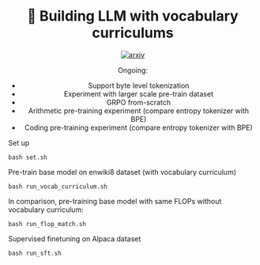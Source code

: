 <div align="center">

# 🐳 Building LLM with vocabulary curriculums

[![arxiv](https://img.shields.io/badge/arXiv-2502.17910-b31b1b.svg?style=flat-square)](https://arxiv.org/abs/2502.17910)

Ongoing: 
- Support byte level tokenization
- Experiment with larger scale pre-train dataset
- GRPO from-scratch
- Arithmetic pre-training experiment (compare entropy tokenizer with BPE)
- Coding pre-training experiment (compare entropy tokenizer with BPE)

</div>

Set up 
```
bash set.sh
```

Pre-train base model on enwiki8 dataset (with vocabulary curriculum) 
```
bash run_vocab_curriculum.sh
```

In comparison, pre-training base model with same FLOPs without vocabulary curriculum: 
```
bash run_flop_match.sh
```

Supervised finetuning on Alpaca dataset 
```
bash run_sft.sh
```

